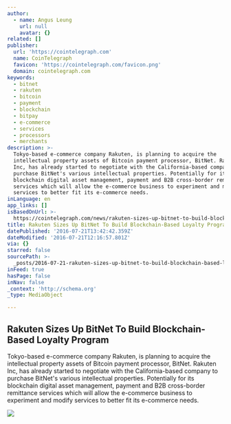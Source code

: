```yaml
---
author:
  - name: Angus Leung
    url: null
    avatar: {}
related: []
publisher:
  url: 'https://cointelegraph.com'
  name: CoinTelegraph
  favicon: 'https://cointelegraph.com/favicon.png'
  domain: cointelegraph.com
keywords:
  - bitnet
  - rakuten
  - bitcoin
  - payment
  - blockchain
  - bitpay
  - e-commerce
  - services
  - processors
  - merchants
description: >-
  Tokyo-based e-commerce company Rakuten, is planning to acquire the
  intellectual property assets of Bitcoin payment processor, BitNet. Rakuten
  Inc, has already started to negotiate with the California-based company to
  purchase BitNet's various intellectual properties. Potentially for its
  blockchain digital asset management, payment and B2B cross-border remittance
  services which will allow the e-commerce business to experiment and modify
  services to better fit its e-commerce needs.
inLanguage: en
app_links: []
isBasedOnUrl: >-
  https://cointelegraph.com/news/rakuten-sizes-up-bitnet-to-build-blockchain-based-loyalty-program
title: Rakuten Sizes Up BitNet To Build Blockchain-Based Loyalty Program
datePublished: '2016-07-21T13:42:42.359Z'
dateModified: '2016-07-21T12:16:57.801Z'
via: {}
starred: false
sourcePath: >-
  _posts/2016-07-21-rakuten-sizes-up-bitnet-to-build-blockchain-based-loyalty-pr.md
inFeed: true
hasPage: false
inNav: false
_context: 'http://schema.org'
_type: MediaObject

---
```

<article style=""><h1>Rakuten Sizes Up BitNet To Build Blockchain-Based Loyalty Program</h1><p>Tokyo-based e-commerce company Rakuten, is planning to acquire the intellectual property assets of Bitcoin payment processor, BitNet. Rakuten Inc, has already started to negotiate with the California-based company to purchase BitNet's various intellectual properties. Potentially for its blockchain digital asset management, payment and B2B cross-border remittance services which will allow the e-commerce business to experiment and modify services to better fit its e-commerce needs.</p><img src="https://cointelegraph.com/images/725_Ly9jb2ludGVsZWdyYXBoLmNvbS9zdG9yYWdlL3VwbG9hZHMvdmlldy84M2EwMDkzY2M5MzRhOGU4YTA1MzMyOGM2MTJkZDA0OC5qcGc=.jpg" /></article>